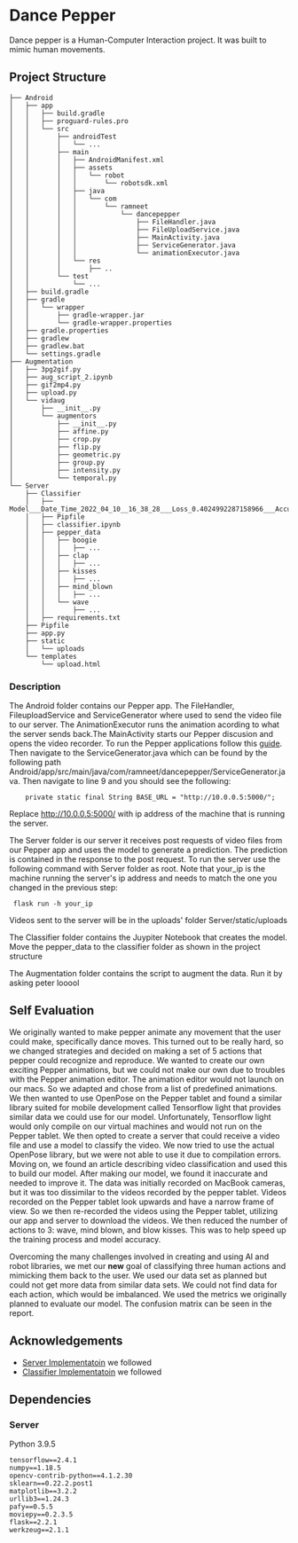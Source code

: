 
# Dance Pepper

Dance pepper is a Human-Computer Interaction project. It was built to mimic human movements. 


##  Project Structure
```
├── Android
│   ├── app
│   │   ├── build.gradle
│   │   ├── proguard-rules.pro
│   │   └── src
│   │       ├── androidTest
│   │       │   └── ...
│   │       ├── main
│   │       │   ├── AndroidManifest.xml
│   │       │   ├── assets
│   │       │   │   └── robot
│   │       │   │       └── robotsdk.xml
│   │       │   ├── java
│   │       │   │   └── com
│   │       │   │       └── ramneet
│   │       │   │           └── dancepepper
│   │       │   │               ├── FileHandler.java
│   │       │   │               ├── FileUploadService.java
│   │       │   │               ├── MainActivity.java
│   │       │   │               ├── ServiceGenerator.java
│   │       │   │               └── animationExecutor.java
│   │       │   └── res
│   │       │       ├── ..
│   │       └── test
│   │           └── ...
│   ├── build.gradle
│   ├── gradle
│   │   └── wrapper
│   │       ├── gradle-wrapper.jar
│   │       └── gradle-wrapper.properties
│   ├── gradle.properties
│   ├── gradlew
│   ├── gradlew.bat
│   └── settings.gradle
├── Augmentation
│   ├── 3pg2gif.py
│   ├── aug_script_2.ipynb
│   ├── gif2mp4.py
│   ├── upload.py
│   └── vidaug
│       ├── __init__.py
│       └── augmentors
│           ├── __init__.py
│           ├── affine.py
│           ├── crop.py
│           ├── flip.py
│           ├── geometric.py
│           ├── group.py
│           ├── intensity.py
│           └── temporal.py
└── Server
    ├── Classifier
    │   ├── Model___Date_Time_2022_04_10__16_38_28___Loss_0.4024992287158966___Accuracy_0.9200000166893005.h5
    │   ├── Pipfile
    │   ├── classifier.ipynb
    │   ├── pepper_data
    │   │   ├── boogie
    │   │   │   ├── ...
    │   │   ├── clap
    │   │   │   ├── ...
    │   │   ├── kisses
    │   │   │   ├── ...
    │   │   ├── mind_blown
    │   │   │   ├── ...
    │   │   └── wave
    │   │       ├── ...
    │   ├── requirements.txt
    ├── Pipfile
    ├── app.py
    ├── static
    │   └── uploads
    └── templates
        └── upload.html
```

### Description

The Android folder contains our Pepper app. The FileHandler, FileuploadService and ServiceGenerator where used to send the video file to our server. The AnimationExecutor runs the animation acording to what the server sends back.The MainActivity starts our Pepper discusion and opens the video recorder. To run the Pepper applications follow this [guide](https://developer.softbankrobotics.com/pepper-qisdk/getting-started
). Then navigate to the ServiceGenerator.java which can be found by the following path Android/app/src/main/java/com/ramneet/dancepepper/ServiceGenerator.java. Then navigate to line 9 and you should see the following:
```
    private static final String BASE_URL = "http://10.0.0.5:5000/";
```
Replace http://10.0.0.5:5000/ with ip address of the machine that is running the server.

The Server folder is our server it receives post requests of video files from our Pepper app and uses the model to generate a prediction. The prediction is contained in the response to the post request. To run the server use the following command with Server folder as root. Note that your_ip is the machine running the server's ip address and needs to match the one you changed in the previous step:
```
 flask run -h your_ip
```
Videos sent to the server will be in the uploads' folder Server/static/uploads

The Classifier folder contains the Juypiter Notebook that creates the model. Move the pepper_data to the classifier folder as shown in the project structure

The Augmentation folder contains the script to augment the data. Run it by asking peter looool
## Self Evaluation

We originally wanted to make pepper animate any movement that the user could make, specifically dance moves. This turned out to be really hard, so we changed strategies and decided on making a set of 5 actions that pepper could recognize and reproduce. We wanted to create our own exciting Pepper animations, but we could not make our own due to troubles with the Pepper animation editor. The animation editor would not launch on our macs. So we adapted and chose from a list of predefined animations. We then wanted to use OpenPose on the Pepper tablet and found a similar library suited for mobile development called Tensorflow light that provides similar data we could use for our model. Unfortunately, Tensorflow light would only compile on our virtual machines and would not run on the Pepper tablet. We then opted to create a server that could receive a video file and use a model to classify the video. We now tried to use the actual OpenPose library, but we were not able to use it due to compilation errors. Moving on, we found an article describing video classification and used this to build our model. After making our model, we found it inaccurate and needed to improve it. The data was initially recorded on MacBook cameras, but it was too dissimilar to the videos recorded by the pepper tablet. Videos recorded on the Pepper tablet look upwards and have a narrow frame of view. So we then re-recorded the videos using the Pepper tablet, utilizing our app and server to download the videos. We then reduced the number of actions to 3: wave, mind blown, and blow kisses. This was to help speed up the training process and model accuracy.

Overcoming the many challenges involved in creating and using AI and robot libraries, we met our **new** goal of classifying three human actions and mimicking them back to the user. We used our data set as planned but could not get more data from similar data sets. We could not find data for each action, which would be imbalanced. We used the metrics we originally planned to evaluate our model. The confusion matrix can be seen in the report. 
## Acknowledgements

 - [Server Implementatoin](https://roytuts.com/upload-and-play-video-using-flask/) we followed 
 - [Classifier Implementatoin](https://learnopencv.com/introduction-to-video-classification-and-human-activity-recognition/) we followed


## Dependencies

### Server
Python 3.9.5
```
tensorflow==2.4.1
numpy==1.18.5
opencv-contrib-python==4.1.2.30
sklearn==0.22.2.post1
matplotlib==3.2.2
urllib3==1.24.3
pafy==0.5.5
moviepy==0.2.3.5
flask==2.2.1
werkzeug==2.1.1
```
